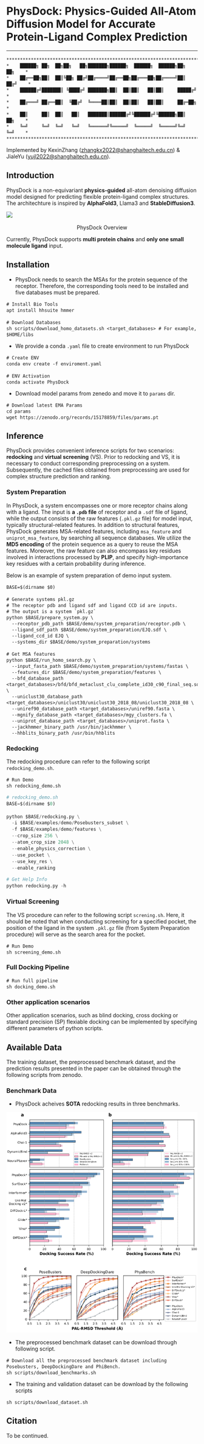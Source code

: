 # PhysDock: Physics-Guided All-Atom Diffusion Model for Accurate Protein-Ligand Complex Prediction

---

```shell
****************************************************************************
*    ██████╗ ██╗  ██╗██╗   ██╗███████╗██████╗  ██████╗  ██████╗██╗  ██╗    *
*    ██╔══██╗██║  ██║╚██╗ ██╔╝██╔════╝██╔══██╗██╔═══██╗██╔════╝██║ ██╔╝    *
*    ██████╔╝███████║ ╚████╔╝ ███████╗██║  ██║██║   ██║██║     █████╔╝     *
*    ██╔═══╝ ██╔══██║  ╚██╔╝  ╚════██║██║  ██║██║   ██║██║     ██╔═██╗     *
*    ██║     ██║  ██║   ██║   ███████║██████╔╝╚██████╔╝╚██████╗██║  ██╗    *
*    ╚═╝     ╚═╝  ╚═╝   ╚═╝   ╚══════╝╚═════╝  ╚═════╝  ╚═════╝╚═╝  ╚═╝    *
****************************************************************************
```



Implemented by KexinZhang (zhangkx2022@shanghaitech.edu.cn) & JialeYu (yujl2022@shanghaitech.edu.cn).

## Introduction

PhysDock is a non-equivariant **physics-guided** all-atom denoising diffusion model designed for predicting flexible protein-ligand complex structures. The architechture is inspired by **AlphaFold3**, Llama3 and **StableDiffusion3**.

![](./figs/PhysDockOverview.png)

<center>PhysDock Overview</center>

Currently, PhysDock supports **multi protein chains** and **only one small molecule ligand** input.

## Installation

* PhysDock needs to search the MSAs for the protein sequence of the receptor. Therefore, the corresponding tools need to be installed and five databases must be prepared.

```shell
# Install Bio Tools
apt install hhsuite hmmer

# Download Databases
sh scripts/download_homo_datasets.sh <target_databases> # For example, $HOME/libs
```

* We provide a conda `.yaml` file to create environment to run PhysDock

```shell
# Create ENV
conda env create -f enviroment.yaml

# ENV Activation
conda activate PhysDock
```

* Download model params from zenedo and move it to `params` dir.

```shell
# Download latest EMA Params
cd params
wget https://zenodo.org/records/15178859/files/params.pt
```

## Inference

PhysDock provides convenient inference scripts for two scenarios: **redocking** and **virtual screening** (VS). Prior to redocking and VS, it is necessary to conduct corresponding preprocessing on a system. Subsequently, the cached files obtained from preprocessing are used for complex structure prediction and ranking.

### System Preparation

In PhysDock, a system encompasses one or more receptor chains along with a ligand. The input is **a `.pdb` file** of receptor and a `.sdf` file of ligand, while the output consists of the raw features (`.pkl.gz` file) for model input, typically structural-related features. In addition to structural features, PhysDock generates MSA-related features, including `msa_feature` and `uniprot_msa_feature`, by searching all sequence databases. We utilize the **MD5 encoding** of the protein sequence as a query to reuse the MSA features. Moreover, the raw feature can also encompass key residues involved in interactions processed by **PLIP**, and specify high-importance key residues with a certain probability during inference.

Below is an example of system preparation of demo input system.

```shell
BASE=$(dirname $0)

# Generate systems pkl.gz
# The receptor pdb and ligand sdf and ligand CCD id are inputs.
# The output is a system `pkl.gz`
python $BASE/prepare_system.py \
  --receptor_pdb_path $BASE/demo/system_preparation/receptor.pdb \
  --ligand_sdf_path $BASE/demo/system_preparation/EJQ.sdf \
  --ligand_ccd_id EJQ \
  --systems_dir $BASE/demo/system_preparation/systems

# Get MSA features
python $BASE/run_homo_search.py \
  --input_fasta_path $BASE/demo/system_preparation/systems/fastas \
  --features_dir $BASE/demo/system_preparation/features \
  --bfd_database_path <target_databases>/bfd/bfd_metaclust_clu_complete_id30_c90_final_seq.sorted_opt \
  --uniclust30_database_path <target_databases>/uniclust30/uniclust30_2018_08/uniclust30_2018_08 \
  --uniref90_database_path <target_databases>/uniref90.fasta \
  --mgnify_database_path <target_databases>/mgy_clusters.fa \
  --uniprot_database_path <target_databases>/uniprot.fasta \
  --jackhmmer_binary_path /usr/bin/jackhmmer \
  --hhblits_binary_path /usr/bin/hhblits

```

### Redocking

The redocking procedure can refer to the following script `redocking_demo.sh`.

```shell
# Run Demo
sh redocking_demo.sh
```

```python
# redocking_demo.sh
BASE=$(dirname $0)

python $BASE/redocking.py \
  -i $BASE/examples/demo/Posebusters_subset \
  -f $BASE/examples/demo/features \
  --crop_size 256 \
  --atom_crop_size 2048 \
  --enable_physics_correction \
  --use_pocket \
  --use_key_res \
  --enable_ranking
```

```python
# Get Help Info
python redocking.py -h
```

### Virtual Screening

The VS procedure can refer to the following script `screning.sh`.  Here, it should be noted that when conducting screening for a specified pocket, the position of the ligand in the system `.pkl.gz` file (from System Preparation procedure) will serve as the search area for the pocket.

```shell
# Run Demo
sh screening_demo.sh
```

### Full Docking Pipeline

```shell
# Run full pipeline
sh docking_demo.sh
```

### Other application scenarios

Other application scenarios, such as blind docking, cross docking or standard precision (SP) flexiable docking can be implemented by specifying different parameters of python scripts. 

## Available Data

The training dataset, the preprocessed benchmark dataset, and the prediction results presented in the paper can be obtained through the following scripts from zenodo.

### Benchmark Data

* PhysDock acheives **SOTA** redocking results in three benchmarks. 

![](./figs/F2.png)

* The preprocessed benchmark dataset can be download through following script.

```shell
# Download all the preprocessed benchmark dataset including Posebusters, DeepDockingDare and PhiBench.
sh scripts/download_benchmarks.sh
```

* The training and validation dataset can be download by the following scripts

```shell
sh scripts/download_dataset.sh
```



## Citation

To be continued.



